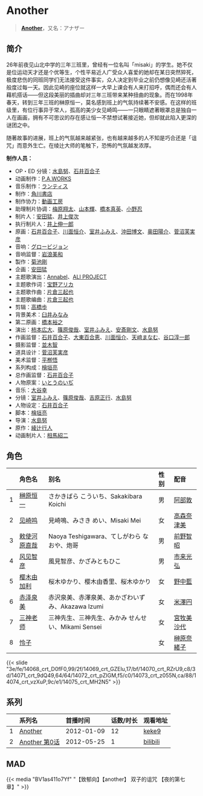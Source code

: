 # Another


> <u>**[Another](https://bgm.tv/subject/20851)**</u>，又名：アナザー

## 简介

26年前夜见山北中学的三年三班里，曾经有一位名叫「misaki」的学生。她不仅是位运动天才还是个优等生，个性平易近人广受众人喜爱的她却在某日突然猝死，极度悲伤的同班同学们无法接受这件事实，众人决定到毕业之前仍想像见崎还活著般度过每一天。因此见崎的座位就这样一大早上课会有人来打招呼，偶而还会有人藉机搭话——但这段美丽的插曲却对三年三班带来某种扭曲的现象。而在1998年春天，转到三年三班的榊原恒一，莫名感到班上的气氛持续著不安感。在这样的班级里，有位行事异于常人，孤高的美少女见崎鸣——一只眼睛遮著眼罩总是独自一人在画画，拥有不可思议的存在感让恒一不禁想试著接近她，但却就此陷入更深的谜团之中。

随著故事的进展，班上的气氛越来越紧张，也有越来越多的人不知是巧合还是「诅咒」而意外生亡。在绫辻大师的笔触下，恐怖的气氛越发浓厚。

**制作人员：**
- OP・ED 分镜：[水島努](https://bgm.tv/person/623)、[石井百合子](https://bgm.tv/person/3512)
- 动画制作：[P.A.WORKS](https://bgm.tv/person/5917)
- 音乐制作：[ランティス](https://bgm.tv/person/57)
- 制作：[角川書店](https://bgm.tv/person/518)
- 制作协力：[動画工房](https://bgm.tv/person/6305)
- 助理制片协调：[梅原翔太](https://bgm.tv/person/27888)、[山本輝](https://bgm.tv/person/38335)、[橋本真英](https://bgm.tv/person/37656)、[小野忍](https://bgm.tv/person/35920)
- 制片人：[安田猛](https://bgm.tv/person/710)、[井上俊次](https://bgm.tv/person/963)
- 执行制片人：[井上伸一郎](https://bgm.tv/person/2960)
- 原画：[石井百合子](https://bgm.tv/person/3512)、[川面恒介](https://bgm.tv/person/11075)、[室井ふみえ](https://bgm.tv/person/1074)、[沖田博文](https://bgm.tv/person/14844)、[奥田陽介](https://bgm.tv/person/12757)、[菅沼芙実彦](https://bgm.tv/person/15927)
- 音响：[グロービジョン](https://bgm.tv/person/25182)
- 音响监督：[岩浪美和](https://bgm.tv/person/231)
- 製作：[菊池剛](https://bgm.tv/person/34847)
- 企画：[安田猛](https://bgm.tv/person/710)
- 主题歌演出：[Annabel](https://bgm.tv/person/6282)、[ALI PROJECT](https://bgm.tv/person/1528)
- 主题歌作词：[宝野アリカ](https://bgm.tv/person/6145)
- 主题歌作曲：[片倉三起也](https://bgm.tv/person/1344)
- 主题歌编曲：[片倉三起也](https://bgm.tv/person/1344)
- 剪辑：[高橋歩](https://bgm.tv/person/11895)
- 背景美术：[臼井みなみ](https://bgm.tv/person/57069)
- 第二原画：[橋本裕之](https://bgm.tv/person/13018)
- 演出：[柿本広大](https://bgm.tv/person/17469)、[篠原俊哉](https://bgm.tv/person/2107)、[室井ふみえ](https://bgm.tv/person/1074)、[安斎剛文](https://bgm.tv/person/12750)、[水島努](https://bgm.tv/person/623)
- 作画监督：[石井百合子](https://bgm.tv/person/3512)、[大東百合恵](https://bgm.tv/person/12504)、[川面恒介](https://bgm.tv/person/11075)、[天﨑まなむ](https://bgm.tv/person/3694)、[谷口淳一郎](https://bgm.tv/person/3063)
- 摄影监督：[並木智](https://bgm.tv/person/12759)
- 道具设计：[菅沼芙実彦](https://bgm.tv/person/15927)
- 美术监督：[平栁悟](https://bgm.tv/person/14176)
- 系列构成：[檜垣亮](https://bgm.tv/person/7541)
- 总作画监督：[石井百合子](https://bgm.tv/person/3512)
- 人物原案：[いとうのいぢ](https://bgm.tv/person/2031)
- 音乐：[大谷幸](https://bgm.tv/person/234)
- 分镜：[室井ふみえ](https://bgm.tv/person/1074)、[篠原俊哉](https://bgm.tv/person/2107)、[吉原正行](https://bgm.tv/person/9854)、[水島努](https://bgm.tv/person/623)
- 人物设定：[石井百合子](https://bgm.tv/person/3512)
- 脚本：[檜垣亮](https://bgm.tv/person/7541)
- 导演：[水島努](https://bgm.tv/person/623)
- 原作：[綾辻行人](https://bgm.tv/person/6822)
- 动画制片人：[相馬紹二](https://bgm.tv/person/42757)

## 角色

|     |   角色名   |   别名  | 性别 |  配音  |
|:--- |:------  |:----      |:---  |:--   |
| 1 | [榊原恒一](https://bgm.tv/character/14068) | さかきばら こういち、Sakakibara Koichi | 男 | [阿部敦](https://bgm.tv/person/5015) |
| 2 | [见崎鸣](https://bgm.tv/character/14069) | 見崎鳴、みさき めい、Misaki Mei | 女 | [高森奈津美](https://bgm.tv/person/7302) |
| 3 | [敕使河原直哉](https://bgm.tv/character/14070) | Naoya Teshigawara、てしがわら なおや、炮哥 | 男 | [前野智昭](https://bgm.tv/person/5121) |
| 4 | [风见智彦](https://bgm.tv/character/14071) | 風見智彦、かざみともひこ | 男 | [市来光弘](https://bgm.tv/person/4480) |
| 5 | [樱木由加利](https://bgm.tv/character/14072) | 桜木ゆかり、樱木由香里、桜木ゆかり | 女 | [野中藍](https://bgm.tv/person/4371) |
| 6 | [赤泽泉美](https://bgm.tv/character/14073) | 赤沢泉美、赤澤泉美、あかざわいずみ、Akazawa Izumi | 女 | [米澤円](https://bgm.tv/person/5117) |
| 7 | [三神老师](https://bgm.tv/character/14074) | 三神先生、三神先生、みかみ せんせい、Mikami Sensei | 女 | [宮牧美沙代](https://bgm.tv/person/7425) |
| 8 | [怜子](https://bgm.tv/character/14075) |  | 女 | [榊原奈緒子](https://bgm.tv/person/7303) |

{{< slide "3e/fe/14068_crt_D0fF0,99/2f/14069_crt_GZElu,17/bf/14070_crt_RZrU9,c8/3d/14071_crt_9dQ49,64/64/14072_crt_pZIGM,f5/c0/14073_crt_z055N,ca/88/14074_crt_vzXuP,9c/e1/14075_crt_MH2N5" >}}

## 系列

|     | 系列名         | 首播时间       | 话数/时长 | 观看地址                                                     |
| :-- | :---------- | :--------- | :---- | :------------------------------------------------------- |
| 1   |[Another](https://bgm.tv/subject/20851)| 2012-01-09 | 12    | [keke9](https://www.keke9.app/play/27008-4-230960.html)  |
| 2   |[Another 第0话](https://bgm.tv/subject/24540)| 2012-05-25 | 1     | [bilibili](https://www.bilibili.com/video/BV1ks41157c9/) |



## MAD

{{< media  "BV1as411o7Yf" 
"【致郁向】【another】 双子的诅咒 【夜的第七章】" >}}
